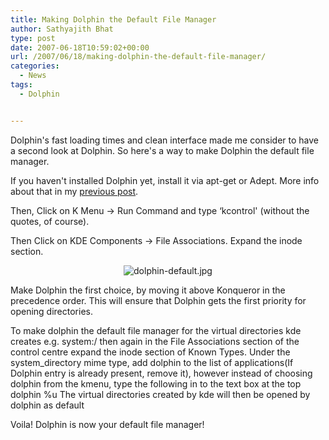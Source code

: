 ```yaml
---
title: Making Dolphin the Default File Manager
author: Sathyajith Bhat
type: post
date: 2007-06-18T10:59:02+00:00
url: /2007/06/18/making-dolphin-the-default-file-manager/
categories:
  - News
tags:
  - Dolphin


---
```

Dolphin's fast loading times and clean interface made me consider to have a second look at Dolphin. So here's a way to make Dolphin the default file manager.

If you haven't installed Dolphin yet, install it via apt-get or Adept. More info about that in my [previous post][1].

Then, Click on K Menu -> Run Command and type &#8216;kcontrol' (without the quotes, of course).

Then Click on KDE Components -> File Associations. Expand the inode section.</p> 

<p style="text-align:center;">
  <img src="https://sathyasays.wordpress.com/files/2007/06/dolphin-default.thumbnail.jpg" alt="dolphin-default.jpg" />
</p>

</a>Make Dolphin the first choice, by moving it above Konqueror in the precedence order. This will ensure that Dolphin gets the first priority for opening directories.

To make dolphin the default file manager for the virtual directories kde creates e.g. system:/ then again in the File Associations section of the control centre expand the inode section of Known Types. Under the system_directory mime type, add dolphin to the list of applications(If Dolphin entry is already present, remove it), however instead of choosing dolphin from the kmenu, type the following in to the text box at the top dolphin %u The virtual directories created by kde will then be opened by dolphin as default

Voila! Dolphin is now your default file manager!

 [1]: https://sathyasays.wordpress.com/2007/06/14/a-look-at-dolphin/
